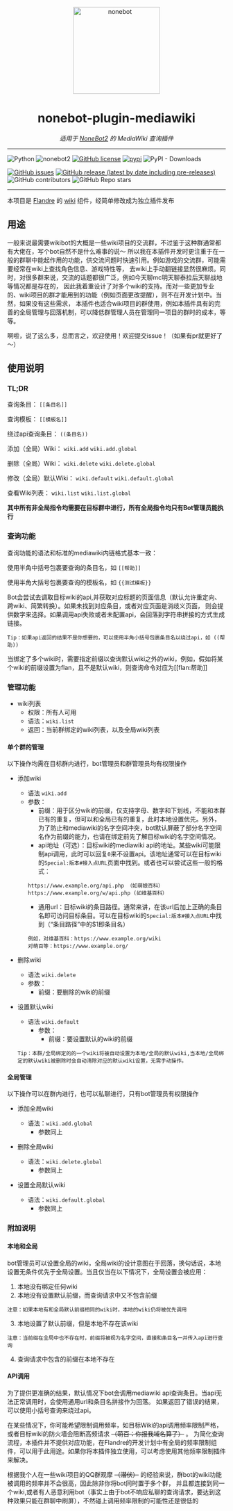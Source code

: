 <p align="center">
  <a href="https://v2.nonebot.dev/"><img src="https://v2.nonebot.dev/logo.png" width="200" height="200" alt="nonebot"></a>
</p>

<div align="center">

# nonebot-plugin-mediawiki

_适用于 [NoneBot2](https://v2.nonebot.dev) 的 MediaWiki 查询插件_

</div>

------

![Python](https://img.shields.io/badge/python-3.8%2B-lightgrey)
![nonebot2](https://img.shields.io/badge/nonebot2-2.0.0b2-yellowgreen)
[![GitHub license](https://img.shields.io/github/license/KoishiStudio/nonebot-plugin-mediawiki)](https://github.com/KoishiStudio/nonebot-plugin-mediawiki/blob/main/LICENSE)
[![pypi](https://img.shields.io/pypi/v/nonebot-plugin-mediawiki?color=blue)](https://pypi.org/project/nonebot-plugin-mediawiki/)
![PyPI - Downloads](https://img.shields.io/pypi/dm/nonebot-plugin-mediawiki)

[![GitHub issues](https://img.shields.io/github/issues/KoishiStudio/nonebot-plugin-mediawiki)](https://github.com/KoishiStudio/nonebot-plugin-mediawiki/issues)
[![GitHub release (latest by date including pre-releases)](https://img.shields.io/github/v/release/KoishiStudio/nonebot-plugin-mediawiki?include_prereleases)](https://github.com/KoishiStudio/nonebot-plugin-mediawiki/releases)
![GitHub contributors](https://img.shields.io/github/contributors/KoishiStudio/nonebot-plugin-mediawiki)
![GitHub Repo stars](https://img.shields.io/github/stars/KoishiStudio/nonebot-plugin-mediawiki?style=social)

------

本项目是 [Flandre](https://github.com/KoishiStudio/Flandre) 的
[wiki](https://github.com/KoishiStudio/Flandre/tree/main/src/plugins/wiki) 组件，经简单修改成为独立插件发布

## 用途
一般来说最需要wikibot的大概是一些wiki项目的交流群，不过鉴于这种群通常都有大佬在，写个bot自然不是什么难事的说～
所以我在本插件开发时更注重于在一般的群聊中能起作用的功能，供交流问题时快速引用。例如游戏的交流群，可能需要经常在wiki上查找角色信息、游戏特性等，
去wiki上手动翻链接显然很麻烦。同时，对很多群来说，交流的话题都很广泛，例如今天聊mc明天聊泰拉后天聊战地等情况都是存在的，
因此我着重设计了对多个wiki的支持。而对一些更加专业的、wiki项目的群才能用到的功能（例如页面更改提醒），则不在开发计划中。当然，如果没有这些需求，
本插件也适合wiki项目的群使用，例如本插件具有的完善的全局管理与回落机制，可以降低群管理人员在管理同一项目的群时的成本，等等。

啊啦，说了这么多，总而言之，欢迎使用！欢迎提交issue！（如果有pr就更好了～）

## 使用说明

### TL;DR

查询条目： `[[条目名]]`

查询模板： `[[模板名]]`

绕过api查询条目： `((条目名))`

添加（全局）Wiki： `wiki.add` `wiki.add.global`

删除（全局）Wiki： `wiki.delete` `wiki.delete.global`

修改（全局）默认Wiki： `wiki.default` `wiki.default.global`

查看Wiki列表： `wiki.list` `wiki.list.global`

**其中所有非全局指令均需要在目标群中进行，所有全局指令均只有Bot管理员能执行**

### 查询功能

查询功能的语法和标准的mediawiki内链格式基本一致：

使用半角中括号包裹要查询的条目名，如 `[[帮助]]`

使用半角大括号包裹要查询的模板名，如 `{{测试模板}}`

Bot会尝试去调取目标wiki的api,并获取对应标题的页面信息（默认允许重定向、跨wiki、简繁转换）。如果未找到对应条目，或者对应页面是消歧义页面，
则会提供数字来选择。如果调用api失败或者未配置api，会回落到字符串拼接的方式生成链接。

```plaintext
Tip：如果api返回的结果不是你想要的，可以使用半角小括号包裹条目名以绕过api，如 ((帮助))
```

当绑定了多个wiki时，需要指定前缀以查询默认wiki之外的wiki，例如，假如将某个wiki的前缀设置为flan，且不是默认wiki，则查询命令对应为[[flan:帮助]]

### 管理功能

* wiki列表
  * 权限：所有人可用
  * 语法：`wiki.list`
  * 返回：当前群绑定的wiki列表，以及全局wiki列表

#### 单个群的管理

以下操作均需在目标群内进行，bot管理员和群管理员均有权限操作

* 添加wiki
  * 语法 `wiki.add`
  * 参数：
    * 前缀：用于区分wiki的前缀，仅支持字母、数字和下划线，不能和本群已有的重复，但可以和全局已有的重复，此时本地设置优先。另外，为了防止和mediawiki的名字空间冲突，bot默认屏蔽了部分名字空间名作为前缀的能力，也请在绑定前先了解目标wiki的名字空间情况。
    * api地址（可选）：目标wiki的mediawiki api的地址。某些wiki可能限制api调用，此时可以回复`0`来不设置api。该地址通常可以在目标wiki的`Special:版本#接入点URL`页面中找到。或者也可以尝试这些一般的格式：
    ```plaintext
    https://www.example.org/api.php （如萌娘百科）
    https://www.example.org/w/api.php (如维基百科）
    ```
    * 通用url：目标wiki的条目路径。通常来讲，在该url后加上正确的条目名即可访问目标条目。可以在目标wiki的`Special:版本#接入点URL`中找到（“条目路径”中的$1即条目名）
    ```plaintext
    例如，对维基百科：https://www.example.org/wiki
    对萌百等：https://www.example.org/
    ```


* 删除wiki
  * 语法 `wiki.delete`
  * 参数：
    * 前缀：要删除的wiki的前缀


* 设置默认wiki
  * 语法 `wiki.default`
    * 参数：
      * 前缀：要设置默认的wiki的前缀
  ```plaintext
  Tip：本群/全局绑定的的一个wiki将被自动设置为本地/全局的默认wiki,当本地/全局绑定的默认wiki被删除时会自动清除对应的默认wiki设置，无需手动操作。
  ```


#### 全局管理

以下操作可以在群内进行，也可以私聊进行，只有bot管理员有权限操作

* 添加全局wiki
  * 语法：`wiki.add.global`
    * 参数同上


* 删除全局wiki
  * 语法：`wiki.delete.global`
    * 参数同上


* 设置全局默认wiki
  * 语法：`wiki.default.global`
    * 参数同上

### 附加说明
#### 本地和全局

bot管理员可以设置全局的wiki，全局wiki的设计意图在于回落，换句话说，本地设置无条件优先于全局设置。当且仅当在以下情况下，全局设置会被应用：

1. 本地没有绑定任何wiki
2. 本地没有设置默认前缀，而查询请求中又不包含前缀

```plaintext
注意：如果本地有和全局默认前缀相同的wiki时，本地的wiki仍将被优先调用
```

3. 本地设置了默认前缀，但是本地不存在该wiki

```plaintext
注意：当前缀在全局中也不存在时，前缀将被视为名字空间，直接和条目名一并传入api进行查询
```

4. 查询请求中包含的前缀在本地不存在

#### API调用

为了提供更准确的结果，默认情况下bot会调用mediawiki api查询条目。当api无法正常调用时，会使用通用url和条目名拼接作为回落。
如果返回了错误的结果，可以使用小括号查询来绕过api。

在某些情况下，你可能希望限制调用频率，如目标Wiki的api调用频率限制严格，或者目标wiki的防火墙会阻断高频请求 ~~（萌百：你报我域名算了）~~ 。
为简化查询流程，本插件并不提供对应功能，在Flandre的开发计划中有全局的频率限制组件，可以用于此用途。如果你将本插件独立使用，可以考虑使用其他频率限制插件来解决。

根据我个人在一些wiki项目的QQ群观摩 ~~（潜伏）~~  的经验来说，群bot的wiki功能被调用的频率并不会很高，因此除非你将bot同时置于多个群，
并且都连接到同一个wiki,或者有人恶意利用bot（事实上由于bot不响应私聊的查询请求，要达到这种效果只能在群聊中刷屏），不然碰上调用频率限制的可能性还是很低的
